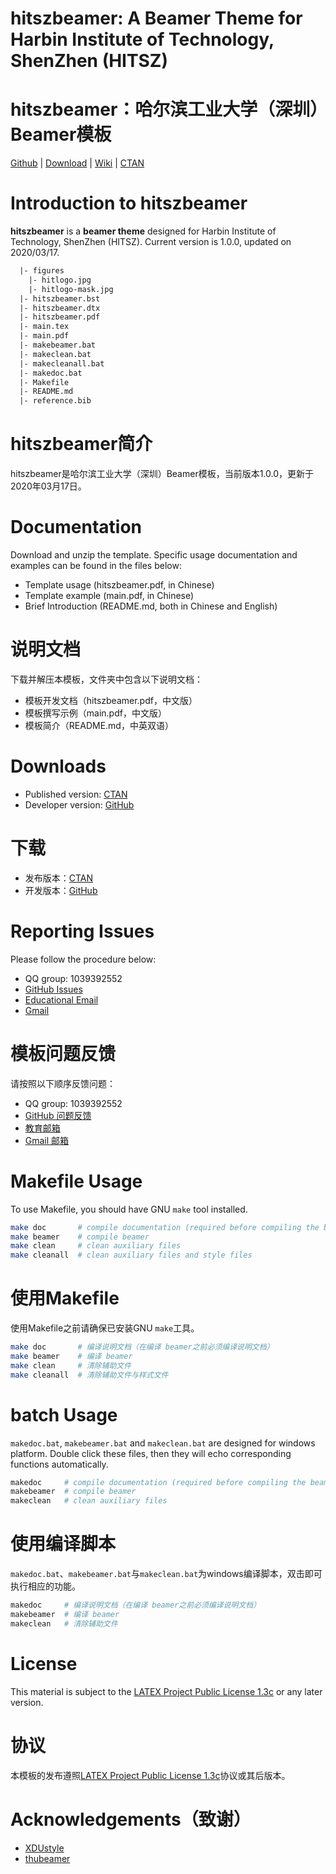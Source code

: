 <!-- Author : Jingxuan Yang-->
<!-- Program Email: yanglatex2e@gmail.com -->

# hitszbeamer: A Beamer Theme for Harbin Institute of Technology, ShenZhen (HITSZ)

# hitszbeamer：哈尔滨工业大学（深圳）Beamer模板

[Github](https://github.com/YangLaTeX/hitszbeamer) | [Download](https://github.com/YangLaTeX/hitszbeamer/releases) | [Wiki](https://github.com/YangLaTeX/hitszbeamer/wiki) | [CTAN](https://www.ctan.org/pkg/hitszbeamer)

# Introduction to hitszbeamer

**hitszbeamer** is a **beamer theme** designed for Harbin Institute of Technology, ShenZhen (HITSZ). Current version is 1.0.0, updated on 2020/03/17.

```latex
  |- figures
    |- hitlogo.jpg
    |- hitlogo-mask.jpg
  |- hitszbeamer.bst
  |- hitszbeamer.dtx
  |- hitszbeamer.pdf
  |- main.tex
  |- main.pdf
  |- makebeamer.bat
  |- makeclean.bat
  |- makecleanall.bat
  |- makedoc.bat
  |- Makefile
  |- README.md
  |- reference.bib
```

# hitszbeamer简介

hitszbeamer是哈尔滨工业大学（深圳）Beamer模板，当前版本1.0.0，更新于2020年03月17日。

# Documentation

Download and unzip the template. Specific usage documentation and examples can be found in the files below:

* Template usage (hitszbeamer.pdf, in Chinese)
* Template example (main.pdf, in Chinese)
* Brief Introduction (README.md, both in Chinese and English)

# 说明文档

下载并解压本模板，文件夹中包含以下说明文档：

* 模板开发文档（hitszbeamer.pdf，中文版）
* 模板撰写示例（main.pdf，中文版）
* 模板简介（README.md，中英双语）

# Downloads

* Published version: [CTAN](https://www.ctan.org/pkg/hitszbeamer)
* Developer version: [GitHub](https://github.com/YangLaTeX/hitszbeamer)

# 下载

* 发布版本：[CTAN](https://www.ctan.org/pkg/hitszbeamer)
* 开发版本：[GitHub](https://github.com/YangLaTeX/hitszbeamer)

# Reporting Issues

Please follow the procedure below:

* QQ group: 1039392552
* [GitHub Issues](https://github.com/YangLaTeX/hitszbeamer/issues)
* [Educational Email](mailto:yangjingxuan@stu.hit.edu.cn)
* [Gmail](mailto:yanglatex2e@gmail.com)

# 模板问题反馈

请按照以下顺序反馈问题：

* QQ group: 1039392552
* [GitHub 问题反馈](https://github.com/YangLaTeX/hitszbeamer/issues)
* [教育邮箱](mailto:yangjingxuan@stu.hit.edu.cn)
* [Gmail 邮箱](mailto:yanglatex2e@gmail.com)

# Makefile Usage

To use Makefile, you should have GNU `make` tool installed.

```bash
make doc       # compile documentation (required before compiling the beamer)
make beamer    # compile beamer
make clean     # clean auxiliary files
make cleanall  # clean auxiliary files and style files
```

# 使用Makefile

使用Makefile之前请确保已安装GNU `make`工具。

```bash
make doc       # 编译说明文档（在编译 beamer之前必须编译说明文档）
make beamer    # 编译 beamer
make clean     # 清除辅助文件
make cleanall  # 清除辅助文件与样式文件
```

# batch Usage

`makedoc.bat`, `makebeamer.bat` and `makeclean.bat` are designed for windows platform. Double click these files, then they will echo corresponding functions automatically.

```bash
makedoc     # compile documentation (required before compiling the beamer)
makebeamer  # compile beamer
makeclean   # clean auxiliary files
```

# 使用编译脚本

`makedoc.bat`、`makebeamer.bat`与`makeclean.bat`为windows编译脚本，双击即可执行相应的功能。

```bash
makedoc     # 编译说明文档（在编译 beamer之前必须编译说明文档）
makebeamer  # 编译 beamer
makeclean   # 清除辅助文件
```

# License

This material is subject to the [LATEX Project Public License 1.3c](https://ctan.org/license/lppl1.3) or any later version.

# 协议

本模板的发布遵照[LATEX Project Public License 1.3c](https://ctan.org/license/lppl1.3)协议或其后版本。

# Acknowledgements（致谢）

* [XDUstyle](https://github.com/StickCui/XDUstyle-Beamer-Theme)
* [thubeamer](https://github.com/tl3shi/THUBeamer)
